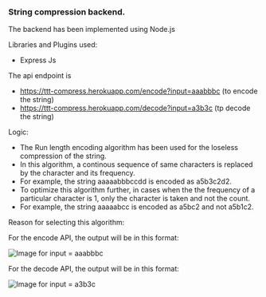 ### String compression backend. 
The backend has been implemented using Node.js 

Libraries and Plugins used:
* Express Js

The api endpoint is 
* https://ttt-compress.herokuapp.com/encode?input=aaabbbc (to encode the string)
* https://ttt-compress.herokuapp.com/decode?input=a3b3c (tp decode the string)

Logic: 
* The Run length encoding algorithm has been used for the loseless compression of the string. 
* In this algorithm, a continous sequence of same characters is replaced by the character and its frequency. 
* For example, the string aaaaabbbccdd is encoded as a5b3c2d2. 
* To optimize this algorithm further, in cases when the the frequency of a particular character is 1, only the character is taken and not the count. 
* For example, the string aaaaabcc is encoded as a5bc2 and not a5b1c2. 

Reason for selecting this algorithm: 


For the encode API, the output will be in this format: 

![Image for input = aaabbbc](https://dl.dropbox.com/s/4y9ezpdt2sfjtof/pic1.JPG?dl=0)


For the decode API, the output will be in this format: 

![Image for input = a3b3c](https://dl.dropbox.com/s/kqcx11g3q7kt6iq/pic2.JPG?dl=0)



